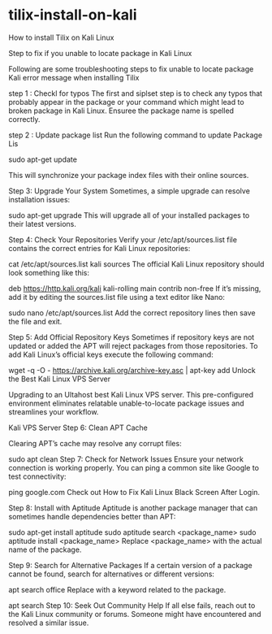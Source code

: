 # tilix-install-on-kali
How to install Tilix on Kali Linux

Step to fix if you unable to locate package in Kali Linux

Following are some troubleshooting steps to fix unable to locate package Kali error message when installing Tilix

step 1 : Checkl for typos
  The first and siplset step is to check any typos that probably appear in the package or your command which might lead to broken package in Kali Linux. Ensuree the package name is spelled correctly.

step 2 : Update package list
  Run the following command to update Package Lis

  sudo apt-get update

This will synchronize your package index files with their online sources.

Step 3: Upgrade Your System
Sometimes, a simple upgrade can resolve installation issues:

sudo apt-get upgrade
This will upgrade all of your installed packages to their latest versions.

Step 4: Check Your Repositories
Verify your /etc/apt/sources.list file contains the correct entries for Kali Linux repositories:

cat /etc/apt/sources.list
kali sources
The official Kali Linux repository should look something like this:

deb https://http.kali.org/kali kali-rolling main contrib non-free
If it’s missing, add it by editing the sources.list file using a text editor like Nano:

sudo nano /etc/apt/sources.list
Add the correct repository lines then save the file and exit.

Step 5: Add Official Repository Keys
Sometimes if repository keys are not updated or added the APT will reject packages from those repositories. To add Kali Linux’s official keys execute the following command:

wget -q -O - https://archive.kali.org/archive-key.asc | apt-key add
Unlock the Best Kali Linux VPS Server

Upgrading to an Ultahost best Kali Linux VPS server. This pre-configured environment eliminates relatable unable-to-locate package issues and streamlines your workflow.

Kali VPS Server
Step 6: Clean APT Cache

Clearing APT’s cache may resolve any corrupt files:

sudo apt clean
Step 7: Check for Network Issues
Ensure your network connection is working properly. You can ping a common site like Google to test connectivity:

ping google.com
Check out How to Fix Kali Linux Black Screen After Login.

Step 8: Install with Aptitude
Aptitude is another package manager that can sometimes handle dependencies better than APT:

sudo apt-get install aptitude
sudo aptitude search <package_name>
sudo aptitude install <package_name>
Replace <package_name> with the actual name of the package.

Step 9: Search for Alternative Packages
If a certain version of a package cannot be found, search for alternatives or different versions:

apt search office
Replace with a keyword related to the package.

apt search
Step 10: Seek Out Community Help
If all else fails, reach out to the Kali Linux community or forums. Someone might have encountered and resolved a similar issue.
